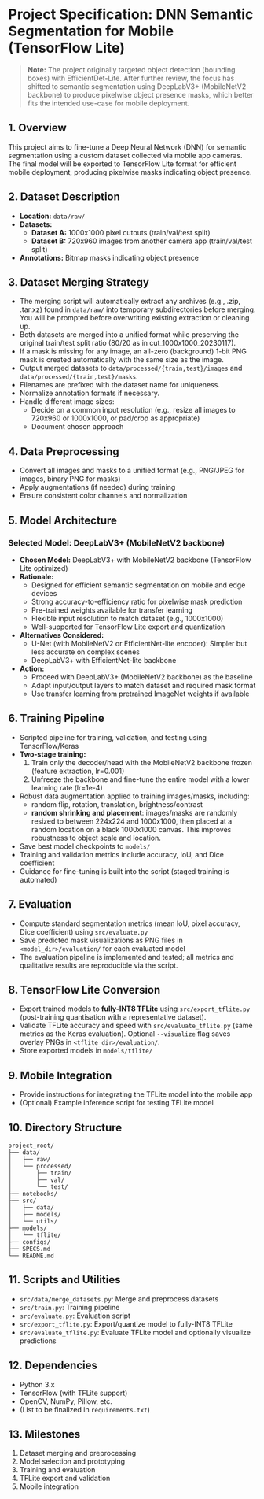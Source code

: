 # Project Specification: DNN Semantic Segmentation for Mobile (TensorFlow Lite)

> **Note:** The project originally targeted object detection (bounding boxes) with EfficientDet-Lite. After further review, the focus has shifted to semantic segmentation using DeepLabV3+ (MobileNetV2 backbone) to produce pixelwise object presence masks, which better fits the intended use-case for mobile deployment.

## 1. Overview
This project aims to fine-tune a Deep Neural Network (DNN) for semantic segmentation using a custom dataset collected via mobile app cameras. The final model will be exported to TensorFlow Lite format for efficient mobile deployment, producing pixelwise masks indicating object presence.

## 2. Dataset Description
- **Location:** `data/raw/`
- **Datasets:**
  - **Dataset A:** 1000x1000 pixel cutouts (train/val/test split)
  - **Dataset B:** 720x960 images from another camera app (train/val/test split)
- **Annotations:** Bitmap masks indicating object presence

## 3. Dataset Merging Strategy
- The merging script will automatically extract any archives (e.g., .zip, .tar.xz) found in `data/raw/` into temporary subdirectories before merging. You will be prompted before overwriting existing extraction or cleaning up.
- Both datasets are merged into a unified format while preserving the original train/test split ratio (80/20 as in cut_1000x1000_20230117).
- If a mask is missing for any image, an all-zero (background) 1-bit PNG mask is created automatically with the same size as the image.
- Output merged datasets to `data/processed/{train,test}/images` and `data/processed/{train,test}/masks`.
- Filenames are prefixed with the dataset name for uniqueness.
- Normalize annotation formats if necessary.
- Handle different image sizes:
  - Decide on a common input resolution (e.g., resize all images to 720x960 or 1000x1000, or pad/crop as appropriate)
  - Document chosen approach

## 4. Data Preprocessing
- Convert all images and masks to a unified format (e.g., PNG/JPEG for images, binary PNG for masks)
- Apply augmentations (if needed) during training
- Ensure consistent color channels and normalization

## 5. Model Architecture

### Selected Model: DeepLabV3+ (MobileNetV2 backbone)
- **Chosen Model:** DeepLabV3+ with MobileNetV2 backbone (TensorFlow Lite optimized)
- **Rationale:**
  - Designed for efficient semantic segmentation on mobile and edge devices
  - Strong accuracy-to-efficiency ratio for pixelwise mask prediction
  - Pre-trained weights available for transfer learning
  - Flexible input resolution to match dataset (e.g., 1000x1000)
  - Well-supported for TensorFlow Lite export and quantization
- **Alternatives Considered:**
  - U-Net (with MobileNetV2 or EfficientNet-lite encoder): Simpler but less accurate on complex scenes
  - DeepLabV3+ with EfficientNet-lite backbone
- **Action:**
  - Proceed with DeepLabV3+ (MobileNetV2 backbone) as the baseline
  - Adapt input/output layers to match dataset and required mask format
  - Use transfer learning from pretrained ImageNet weights if available

## 6. Training Pipeline
- Scripted pipeline for training, validation, and testing using TensorFlow/Keras
- **Two-stage training:**
  1. Train only the decoder/head with the MobileNetV2 backbone frozen (feature extraction, lr=0.001)
  2. Unfreeze the backbone and fine-tune the entire model with a lower learning rate (lr=1e-4)
- Robust data augmentation applied to training images/masks, including:
  - random flip, rotation, translation, brightness/contrast
  - **random shrinking and placement**: images/masks are randomly resized to between 224x224 and 1000x1000, then placed at a random location on a black 1000x1000 canvas. This improves robustness to object scale and location.
- Save best model checkpoints to `models/`
- Training and validation metrics include accuracy, IoU, and Dice coefficient
- Guidance for fine-tuning is built into the script (staged training is automated)

## 7. Evaluation
- Compute standard segmentation metrics (mean IoU, pixel accuracy, Dice coefficient) using `src/evaluate.py`
- Save predicted mask visualizations as PNG files in `<model_dir>/evaluation/` for each evaluated model
- The evaluation pipeline is implemented and tested; all metrics and qualitative results are reproducible via the script.

## 8. TensorFlow Lite Conversion
- Export trained models to **fully-INT8 TFLite** using `src/export_tflite.py` (post-training quantisation with a representative dataset).
- Validate TFLite accuracy and speed with `src/evaluate_tflite.py` (same metrics as the Keras evaluation). Optional `--visualize` flag saves overlay PNGs in `<tflite_dir>/evaluation/`.
- Store exported models in `models/tflite/`

## 9. Mobile Integration
- Provide instructions for integrating the TFLite model into the mobile app
- (Optional) Example inference script for testing TFLite model

## 10. Directory Structure
```
project_root/
├── data/
│   ├── raw/
│   └── processed/
│       ├── train/
│       ├── val/
│       └── test/
├── notebooks/
├── src/
│   ├── data/
│   ├── models/
│   └── utils/
├── models/
│   └── tflite/
├── configs/
├── SPECS.md
└── README.md
```

## 11. Scripts and Utilities
- `src/data/merge_datasets.py`: Merge and preprocess datasets
- `src/train.py`: Training pipeline
- `src/evaluate.py`: Evaluation script
- `src/export_tflite.py`: Export/quantize model to fully-INT8 TFLite
- `src/evaluate_tflite.py`: Evaluate TFLite model and optionally visualize predictions

## 12. Dependencies
- Python 3.x
- TensorFlow (with TFLite support)
- OpenCV, NumPy, Pillow, etc.
- (List to be finalized in `requirements.txt`)

## 13. Milestones
1. Dataset merging and preprocessing
2. Model selection and prototyping
3. Training and evaluation
4. TFLite export and validation
5. Mobile integration
